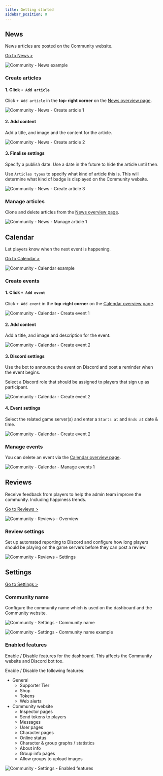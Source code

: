 ```yaml
---
title: Getting started
sidebar_position: 0
---
```



## News
News articles are posted on the Community website.

[Go to News >](https://dash.gameserverapp.com/community/news)

![Community - News example](/img/dashboard/community/getting_started/news_example.jpg)

### Create articles

#### 1. Click `+ Add article`
Click `+ Add article` in the __top-right corner__ on the [News overview page](https://dash.gameserverapp.com/community/news).

![Community - News - Create article 1](/img/dashboard/community/getting_started/create_article_1.jpg)

#### 2. Add content
Add a title, and image and the content for the article.

![Community - News - Create article 2](/img/dashboard/community/getting_started/create_article_2.jpg)

#### 3. Finalise settings
Specify a publish date. Use a date in the future to hide the article until then.

Use `Articles types` to specify what kind of article this is. This will determine what kind of badge is displayed on the Community website.

![Community - News - Create article 3](/img/dashboard/community/getting_started/create_article_3.jpg)


### Manage articles

Clone and delete articles from the [News overview page](https://dash.gameserverapp.com/community/news).

![Community - News - Manage article 1](/img/dashboard/community/getting_started/manage_news_1.jpg)

## Calendar
Let players know when the next event is happening.

[Go to Calendar >](https://dash.gameserverapp.com/community/calendar)

![Community - Calendar example](/img/dashboard/community/getting_started/calendar_example.jpg)

### Create events

#### 1. Click `+ Add event`
Click `+ Add event` in the __top-right corner__ on the [Calendar overview page](https://dash.gameserverapp.com/community/calendar).

![Community - Calendar - Create event 1](/img/dashboard/community/getting_started/create_event_1.jpg)

#### 2. Add content
Add a title, and image and description for the event.

![Community - Calendar - Create event 2](/img/dashboard/community/getting_started/create_event_2.jpg)

#### 3. Discord settings
Use the bot to announce the event on Discord and post a reminder when the event begins.

Select a Discord role that should be assigned to players that sign up as participant.

![Community - Calendar - Create event 2](/img/dashboard/community/getting_started/create_event_3.jpg)

#### 4. Event settings
Select the related game server(s) and enter a `Starts at` and `Ends at` date & time.

![Community - Calendar - Create event 2](/img/dashboard/community/getting_started/create_event_4.jpg)

### Manage events
You can delete an event via the [Calendar overview page](https://dash.gameserverapp.com/community/calendar).

![Community - Calendar - Manage events 1](/img/dashboard/community/getting_started/manage_calendar_1.jpg)

## Reviews
Receive feedback from players to help the admin team improve the community. Including happiness trends.

[Go to Reviews >](https://dash.gameserverapp.com/community/reviews)

![Community - Reviews - Overview](/img/dashboard/community/getting_started/reviews_overview.jpg)

### Review settings
Set up automated reporting to Discord and configure how long players should be playing on the game servers before they can post a review

![Community - Reviews - Settings](/img/dashboard/community/getting_started/reviews_settings.jpg)

## Settings

[Go to Settings >](https://dash.gameserverapp.com/community/settings)

### Community name
Configure the community name which is used on the dashboard and the Community website.

![Community - Settings - Community name](/img/dashboard/community/getting_started/community_settings_1.jpg)

![Community - Settings - Community name example](/img/dashboard/community/getting_started/community_settings_name_example.jpg)


### Enabled features
Enable / Disable features for the dashboard. This affects the Community website and Discord bot too.

Enable / Disable the following features:
- General
  - Supporter Tier
  - Shop
  - Tokens
  - Web alerts
- Community website
  - Inspector pages
  - Send tokens to players
  - Messages
  - User pages
  - Character pages
  - Online status
  - Character & group graphs / statistics
  - About info
  - Group info pages
  - Allow groups to upload images

![Community - Settings - Enabled features](/img/dashboard/community/getting_started/community_settings_2.jpg)